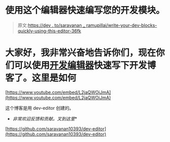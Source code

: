 # 使用这个编辑器快速编写您的开发模块。

> 原文:[https://dev . to/saravanan _ ramupillai/write-your-dev-blocks-quickly-using-this-editor-36fk](https://dev.to/saravanan_ramupillai/write-your-dev-blocks-quickly-using-this-editor-36fk)

# [](#hi-all-i-am-super-excited-you-tell-you-that-now-you-can-write-down-dev-blogs-quickly-using-deveditor-here-is-how)大家好，我非常兴奋地告诉你们，现在你们可以使用[开发编辑器](https://deveditor.dev)快速写下开发博客了。这里是如何

[https://www.youtube.com/embed/L2jaQWOiJmA](https://www.youtube.com/embed/L2jaQWOiJmA)

这个博客是用 dev-editor 创建的。

* *非常欢迎反馈和贡献。叉到这里**

[https://github.com/saravanan10393/dev-editor](https://github.com/saravanan10393/dev-editor)